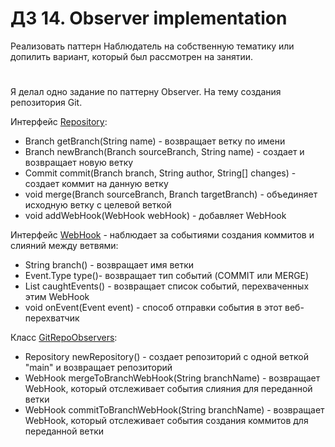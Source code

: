 # ДЗ 14. Observer implementation


Реализовать паттерн Наблюдатель на собственную тематику или допилить вариант, который был рассмотрен на занятии.
#
Я делал одно задание по паттерну Observer. На тему создания репозитория Git.


Интерфейс [Repository](src/ua/hillel/observer/git/Repository.java):

- Branch getBranch(String name) - возвращает ветку по имени
- Branch newBranch(Branch sourceBranch, String name) - cоздает и возвращает новую ветку
- Commit commit(Branch branch, String author, String[] changes) - создает коммит на данную ветку
- void merge(Branch sourceBranch, Branch targetBranch) - объединяет исходную ветку с целевой веткой
- void addWebHook(WebHook webHook) - добавляет WebHook 


Интерфейс [WebHook](src/ua/hillel/observer/git/WebHook.java) - наблюдает за событиями создания коммитов и слияний между ветвями:

- String branch() - возвращает имя ветки
- Event.Type type()- возвращает тип событий (COMMIT или MERGE)
- List<Event> caughtEvents() - возвращает список событий, перехваченных этим WebHook
- void onEvent(Event event) - способ отправки события в этот веб-перехватчик


Класс [GitRepoObservers](src/ua/hillel/observer/git/GitRepoObservers.java):

- Repository newRepository() - создает репозиторий c одной веткой "main" и возвращает репозиторий
- WebHook mergeToBranchWebHook(String branchName) - возвращает WebHook, который отслеживает события слияния для переданной ветки
- WebHook commitToBranchWebHook(String branchName) - возвращает WebHook, который отслеживает события создания коммитов для переданной ветки